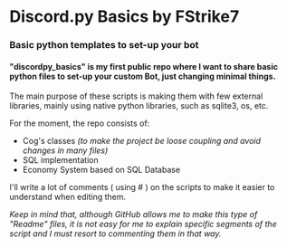 # Discord.py Basics by FStrike7
### Basic python templates to set-up your bot

#### "discordpy_basics" is my first public repo where I want to share basic python files to set-up your custom Bot, just changing minimal things.

The main purpose of these scripts is making them with few external libraries, mainly using native python libraries, such as sqlite3, os, etc.

For the moment, the repo consists of:
- Cog's classes *(to make the project be loose coupling and avoid changes in many files)*
- SQL implementation
- Economy System based on SQL Database

I'll write a lot of comments ( using # ) on the scripts to make it easier to understand when editing them.

_Keep in mind that, although GitHub allows me to make this type of "Readme" files, it is not easy for me to explain specific segments of the script and I must resort to commenting them in that way._
